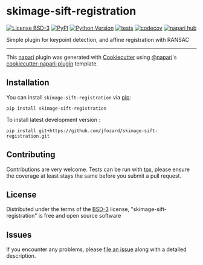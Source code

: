 # skimage-sift-registration

[![License BSD-3](https://img.shields.io/pypi/l/skimage-sift-registration.svg?color=green)](https://github.com/jfozard/skimage-sift-registration/raw/main/LICENSE)
[![PyPI](https://img.shields.io/pypi/v/skimage-sift-registration.svg?color=green)](https://pypi.org/project/skimage-sift-registration)
[![Python Version](https://img.shields.io/pypi/pyversions/skimage-sift-registration.svg?color=green)](https://python.org)
[![tests](https://github.com/jfozard/skimage-sift-registration/workflows/tests/badge.svg)](https://github.com/jfozard/skimage-sift-registration/actions)
[![codecov](https://codecov.io/gh/jfozard/skimage-sift-registration/branch/main/graph/badge.svg)](https://codecov.io/gh/jfozard/skimage-sift-registration)
[![napari hub](https://img.shields.io/endpoint?url=https://api.napari-hub.org/shields/skimage-sift-registration)](https://napari-hub.org/plugins/skimage-sift-registration)

Simple plugin for keypoint detection, and affine registration with RANSAC

----------------------------------

This [napari] plugin was generated with [Cookiecutter] using [@napari]'s [cookiecutter-napari-plugin] template.

<!--
Don't miss the full getting started guide to set up your new package:
https://github.com/napari/cookiecutter-napari-plugin#getting-started

and review the napari docs for plugin developers:
https://napari.org/plugins/index.html
-->

## Installation

You can install `skimage-sift-registration` via [pip]:

    pip install skimage-sift-registration



To install latest development version :

    pip install git+https://github.com/jfozard/skimage-sift-registration.git


## Contributing

Contributions are very welcome. Tests can be run with [tox], please ensure
the coverage at least stays the same before you submit a pull request.

## License

Distributed under the terms of the [BSD-3] license,
"skimage-sift-registration" is free and open source software

## Issues

If you encounter any problems, please [file an issue] along with a detailed description.

[napari]: https://github.com/napari/napari
[Cookiecutter]: https://github.com/audreyr/cookiecutter
[@napari]: https://github.com/napari
[MIT]: http://opensource.org/licenses/MIT
[BSD-3]: http://opensource.org/licenses/BSD-3-Clause
[GNU GPL v3.0]: http://www.gnu.org/licenses/gpl-3.0.txt
[GNU LGPL v3.0]: http://www.gnu.org/licenses/lgpl-3.0.txt
[Apache Software License 2.0]: http://www.apache.org/licenses/LICENSE-2.0
[Mozilla Public License 2.0]: https://www.mozilla.org/media/MPL/2.0/index.txt
[cookiecutter-napari-plugin]: https://github.com/napari/cookiecutter-napari-plugin

[file an issue]: https://github.com/jfozard/skimage-sift-registration/issues

[napari]: https://github.com/napari/napari
[tox]: https://tox.readthedocs.io/en/latest/
[pip]: https://pypi.org/project/pip/
[PyPI]: https://pypi.org/
